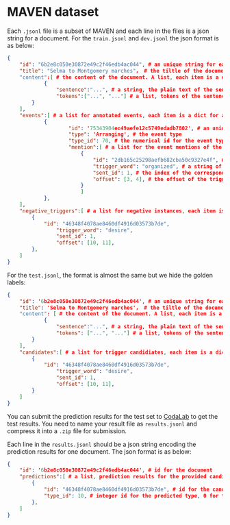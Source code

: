 # MAVEN dataset

Each `.jsonl` file is a subset of MAVEN and each line in the files is a json string for a document. For the `train.jsonl` and `dev.jsonl` the json format is as below:

```json
{
    "id": "6b2e8c050e30872e49c2f46edb4ac044", # an unique string for each document
    "title": "Selma to Montgomery marches"， # the tiltle of the document
    "content":[ # the content of the document. A list, each item is a dict for a sentence
    		{
    			"sentence":"...", # a string, the plain text of the sentence
    			"tokens":["...", "..."] # a list, tokens of the sentence
		}
    ],
    "events":[ # a list for annotated events, each item is a dict for an event
        	{
            		"id": '75343904ec49aefe12c5749edadb7802', # an unique string for the event
            		"type": 'Arranging', # the event type
            		"type_id": 70, # the numerical id for the event type
            		"mention":[ # a list for the event mentions of the event, each item is a dict
            			{
              				"id": "2db165c25298aefb682cba50c9327e4f", # an unique string for the event mention
              				"trigger_word": "organized", # a string of the trigger word or phrase
              				"sent_id": 1, # the index of the corresponding sentence, strates with 0
              				"offset": [3, 4], # the offset of the trigger words in the tokens list
              			}
             	     	]
        	},
    ],
    "negative_triggers":[ # a list for negative instances, each item is a dict for an negative mention
        {
        	"id": "46348f4078ae8460df4916d03573b7de",
            	"trigger_word": "desire",
            	"sent_id": 1,
            	"offset": [10, 11],
        },
    ]
}
```

For the `test.jsonl`, the format is almost the same but we hide the golden labels:

```json
{
    "id": '6b2e8c050e30872e49c2f46edb4ac044', # an unique string for each document
    "title": 'Selma to Montgomery marches'， # the tiltle of the document
    "content": [ # the content of the document. A list, each item is a dict for a sentence
    		{
    		 	"sentence":"...", # a string, the plain text of the sentence
    		 	"tokens": ["...", "..."] # a list, tokens of the sentence
		}
    ],
    "candidates":[ # a list for trigger candidiates, each item is a dict for a trigger or a negative instance, you need to classify the type for each candidate
    	{
        	"id": "46348f4078ae8460df4916d03573b7de",
            	"trigger_word": "desire",
            	"sent_id": 1,
            	"offset": [10, 11],
        }
    ]
}
```

You can submit the prediction results for the test set to [CodaLab](https://competitions.codalab.org/competitions/27320) to get the test results. You need to name your result file as `results.jsonl` and compress it into a `.zip` file for submission.

Each line in the `results.jsonl` should be a json string encoding the prediction results for one document. The json format is as below:

```json
{
	"id": '6b2e8c050e30872e49c2f46edb4ac044', # id for the document
  	"predictions":[ # a list, prediction results for the provided candidates
		{
			"id": "46348f4078ae8460df4916d03573b7de", # id for the candidate
			"type_id": 10, # integer id for the predicted type, 0 for the negative instances
		},
  	]
}
```
